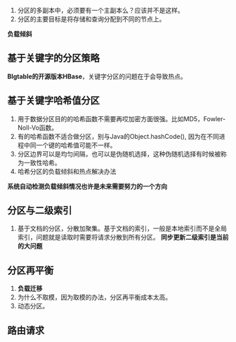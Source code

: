 1. 分区的多副本中，必须要有一个主副本么？应该并不是这样。
2. 分区的主要目标是将存储和查询分配到不同的节点上。

**负载倾斜**

## 基于关键字的分区策略
**BIgtable的开源版本HBase**，关键字分区的问题在于会导致热点。

## 基于关键字哈希值分区
1. 用于数据分区目的的哈希函数不需要再哎加密方面很强。比如MD5，Fowler-Noll-Vo函数。
2. 有的哈希函数不适合做分区，别与Java的Object.hashCode(), 因为在不同进程中同一个键的哈希值可能不一样。
3. 分区边界可以是均匀间隔，也可以是伪随机选择，这种伪随机选择有时候被称为一致性哈希。
4. 哈希分区的负载倾斜和热点解决办法

**系统自动检测负载倾斜情况也许是未来需要努力的一个方向**

## 分区与二级索引
1. 基于文档的分区，分散加聚集。基于文档的索引，一般是本地索引而不是全局索引，问题就是读取时需要将请求分散到所有分区。
**同步更新二级索引是当前的大问题**


## 分区再平衡
1. **负载迁移**
2. 为什么不取模，因为取模的办法，分区再平衡成本太高。
3. 动态分区。

## 路由请求
